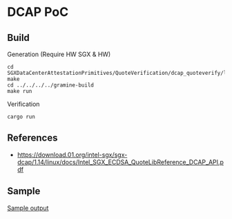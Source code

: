 # DCAP PoC

## Build


Generation (Require HW SGX & HW)

```
cd SGXDataCenterAttestationPrimitives/QuoteVerification/dcap_quoteverify/linux
make
cd ../../../../gramine-build
make run
```

Verification
```
cargo run
```

## References

- https://download.01.org/intel-sgx/sgx-dcap/1.14/linux/docs/Intel_SGX_ECDSA_QuoteLibReference_DCAP_API.pdf

## Sample

[Sample output](doc/output.sample)
